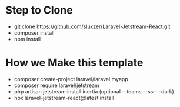# Step to Clone

- git clone https://github.com/sluxzer/Laravel-Jetstream-React.git
- composer install
- npm install

# How we Make this template

- composer create-project laravel/laravel myapp
- composer require laravel/jetstream
- php artisan jetstream:install inertia (optional --teams --ssr --dark)
- npx laravel-jetstream-react@latest install
